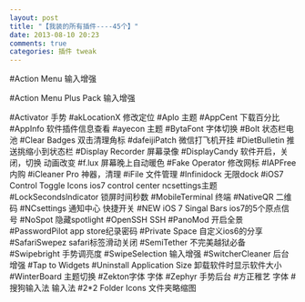 ```yaml
---
layout: post
title: "【我装的所有插件----45个】"
date: 2013-08-10 20:23
comments: true
categories: 插件 tweak
---
```

#Action Menu
输入增强

#Action Menu Plus Pack
输入增强
<!--more-->
#Activator
手势
#akLocationX
修改定位
#Aplo
主题
#AppCent
下载百分比
#AppInfo
软件插件信息查看
#ayecon
主题
#BytaFont
字体切换
#Bolt
状态栏电池
#Clear Badges
双击清理角标
#dafeijiPatch
微信打飞机开挂
#DietBulletin
推送挑缩小到状态栏
#Display Recorder
屏幕录像
#DisplayCandy
软件开启，关闭，切换 动画改变
#f.lux
屏幕晚上自动暖色
#Fake Operator
修改网标
#IAPFree
内购
#iCleaner Pro
神器，清理
#iFile
文件管理
#Infinidock
无限dock
#iOS7 Control Toggle Icons
ios7 control center ncsettings主题
#LockSecondslndicator
锁屏时间秒数
#MobileTerminal
终端
#NativeQR
二维码
#NCsettings
通知中心 快捷开关
#NEW iOS 7 Singal Bars
ios7的5个原点信号
#NoSpot
隐藏spotlight
#OpenSSH
SSH
#PanoMod
开启全景
#PasswordPilot
app store纪录密码
#Private Space
自定义ios6的分享
#SafariSwepez
safari标签滑动关闭
#SemiTether
不完美越狱必备
#Swipebright
手势调亮度
#SwipeSelection
输入增强
#SwitcherCleaner
后台增强
#Tap to Widgets
#Uninstall Application Size
卸载软件时显示软件大小
#WinterBoard
主题切换
#Zekton字体
字体
#Zephyr
手势后台
#方正稚艺
字体
#搜狗输入法
输入法
#2*2 Folder Icons
文件夹略缩图
